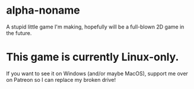 # alpha-noname
A stupid little game I'm making, hopefully will be a full-blown 2D game in the future.

# This game is currently Linux-only.

If you want to see it on Windows (and/or maybe MacOS), support me over on Patreon so I can replace my broken drive!
